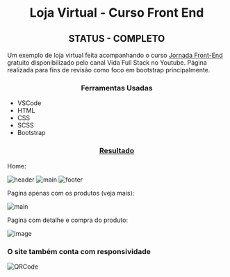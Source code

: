 <h1 align="center">Loja Virtual - Curso Front End</h1>

<h2 align="center">STATUS - COMPLETO</h2>

Um exemplo de loja virtual feita acompanhando o curso [Jornada Front-End](https://youtube.com/playlist?list=PLMy95_4XE08MRsQvaSQnHzyooNevGTNtS) gratuito disponibilizado pelo canal Vida Full Stack no Youtube. Página realizada para fins de revisão como foco em bootstrap principalmente.

<h3 align="center">Ferramentas Usadas</h3>

- VSCode
- HTML
- CSS
- SCSS
- Bootstrap

<h3 align="center"><a href="https://viictorsr388.github.io/loja-virtual_curso-front-end/index">Resultado</a></h3>

Home:

![header](https://user-images.githubusercontent.com/71882342/165090284-0e9c022f-79d3-48fb-a47c-4278fc1e7dd8.png)
![main](https://user-images.githubusercontent.com/71882342/165090466-6dea0ffb-4d1e-4477-b01d-bca2ab407441.png)
![footer](https://user-images.githubusercontent.com/71882342/165090556-5f032b48-4fd4-44db-95f3-d05d7c69675a.png)

Pagina apenas com os produtos (veja mais):

![main](https://user-images.githubusercontent.com/71882342/165090782-eea9c394-a80c-420a-b108-f90574a46ef0.png)

Pagina com detalhe e compra do produto:

![image](https://user-images.githubusercontent.com/71882342/165090990-826975f0-05e8-43ee-936a-a2f61c7aec97.png)

<h3>O site também conta com responsividade</h3>

![QRCode](https://user-images.githubusercontent.com/71882342/165092034-73e32b84-0df1-4706-8a21-ad413a94b6e0.png)

